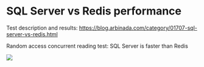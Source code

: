 # SQL Server vs Redis performance

Test description and results: https://blog.arbinada.com/category/01707-sql-server-vs-redis.html

Random access concurrent reading test: SQL Server is faster than Redis

![](https://blog.arbinada.com/files/01707-sql_server_vs_redis_01.png)
